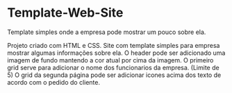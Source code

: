 # Template-Web-Site
Template simples onde a empresa pode mostrar um pouco sobre ela.

Projeto criado com HTML e CSS. Site com template simples para empresa mostrar algumas informações sobre ela. O header pode ser adicionado uma imagem de fundo mantendo a cor atual por cima da imagem. O primeiro grid serve para adicionar o nome dos funcionarios da empresa. (Limite de 5) O grid da segunda página pode ser adicionar icones acima dos texto de acordo com o pedido do cliente.
